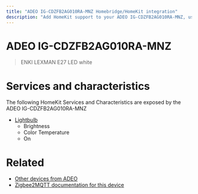 ```yaml
---
title: "ADEO IG-CDZFB2AG010RA-MNZ Homebridge/HomeKit integration"
description: "Add HomeKit support to your ADEO IG-CDZFB2AG010RA-MNZ, using Homebridge, Zigbee2MQTT and homebridge-z2m."
---
```

<!---
This file has been GENERATED using src/docgen/docgen.ts
DO NOT EDIT THIS FILE MANUALLY!
-->
# ADEO IG-CDZFB2AG010RA-MNZ
> ENKI LEXMAN E27 LED white


# Services and characteristics
The following HomeKit Services and Characteristics are exposed by
the ADEO IG-CDZFB2AG010RA-MNZ

* [Lightbulb](../../light.md)
  * Brightness
  * Color Temperature
  * On


# Related
* [Other devices from ADEO](../index.md#adeo)
* [Zigbee2MQTT documentation for this device](https://www.zigbee2mqtt.io/devices/IG-CDZFB2AG010RA-MNZ.html)